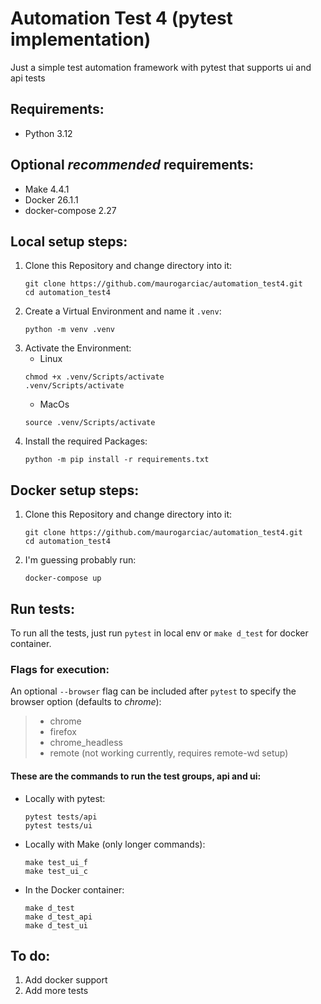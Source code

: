 # Automation Test 4 (pytest implementation)

Just a simple test automation framework with pytest that supports ui and api tests

## Requirements:

* Python 3.12

## Optional *recommended* requirements:

* Make 4.4.1
* Docker 26.1.1
* docker-compose 2.27

## Local setup steps:

1. Clone this Repository and change directory into it:
    ```shell
    git clone https://github.com/maurogarciac/automation_test4.git
    cd automation_test4
    ```
2. Create a Virtual Environment and name it `.venv`:
    ```shell
    python -m venv .venv
    ```
3. Activate the Environment:
    - Linux
    ```shell
    chmod +x .venv/Scripts/activate
    .venv/Scripts/activate
    ```
    - MacOs
    ```shell
    source .venv/Scripts/activate
    ```
4. Install the required Packages:
    ```shell
    python -m pip install -r requirements.txt
    ``` 

## Docker setup steps:
1. Clone this Repository and change directory into it:
    ```shell
    git clone https://github.com/maurogarciac/automation_test4.git
    cd automation_test4
    ```

2. I'm guessing probably run:
    ```shell
    docker-compose up
    ```

## Run tests:  
To run all the tests, just run `pytest` in local env or `make d_test` for docker container.  

### Flags for execution:
An optional `--browser` flag can be included after `pytest` to specify the browser option (defaults to *chrome*):  

> * chrome
> * firefox
> * chrome_headless
> * remote (not working currently, requires remote-wd setup)
    
#### These are the commands to run the test groups, __api__ and __ui__: 

- Locally with pytest:
    ```shell
    pytest tests/api
    pytest tests/ui
    ```
- Locally with Make (only longer commands):
    ```shell
    make test_ui_f
    make test_ui_c
    ```

- In the Docker container:
    ```shell
    make d_test
    make d_test_api
    make d_test_ui
    ```

## To do:

1. Add docker support
2. Add more tests